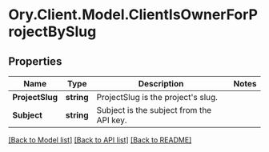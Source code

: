 # Ory.Client.Model.ClientIsOwnerForProjectBySlug

## Properties

Name | Type | Description | Notes
------------ | ------------- | ------------- | -------------
**ProjectSlug** | **string** | ProjectSlug is the project&#39;s slug. | 
**Subject** | **string** | Subject is the subject from the API key. | 

[[Back to Model list]](../README.md#documentation-for-models) [[Back to API list]](../README.md#documentation-for-api-endpoints) [[Back to README]](../README.md)

